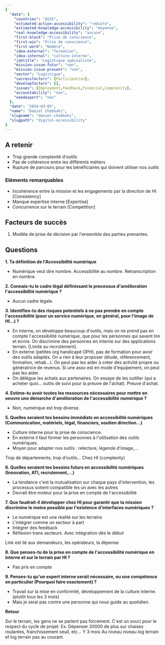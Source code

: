 ```yaml
---
{
  "data": {
    "countries": "ASIE",
    "estimated-action-accessibility": "réduite",
    "estimated-knowledge-accessibility": "moyenne",
    "real-knowledge-accessibility": "aucune",
    "first-block": "Prise de conscience",
    "first-win": "Prise de conscience",
    "first-word": "Nombre",
    "idea-external": "formation",
    "idea-internal": "culture-interne",
    "jobtitle": "Logistique spécialiste",
    "mission-issue-futur": "non",
    "mission-issue-present": "non",
    "sector": "Logistique",
    "successfactors": [Participation],
    "developfactors": [],
    "issues": [Employment,Feedback,Financial,Complexity],
    "accountability": "non",
    "needexpert": "non"
  },
  "date": "2024-03-05",
  "name": "Daniel Chebbahi",
  "slugname": "daniel-chebbahi",
  "slugpath": "digital-accessibility"
}
---
```


## A retenir

 - Trop grande complexité d'outils
 - Pas de cohérence entre les différents métiers
 - Rupture de parcours pour les bénéficiaires qui doivent utiliser nos outils 

### Eléments remarquables

 - Incohérence entre la mission et les engagements par la direction de HI [Consistency]
 - Manque expertise interne [Expertise]
 - Concurrence sur le terrain [Competition]

## Facteurs de succès

 1. Modèle de prise de décision par l'ensemble des parties prenantes.

## Questions

**1. Ta définition de l'Accessibilité numérique**

 - Numérique veut dire nombre. Accessibilité au nombre. Retranscription en nombre.  

**2. Connais-tu le cadre légal définissant le processus d'amélioration l'accessibilité numérique ?**

 - Aucun cadre légale. 

**3. Identifies-tu des risques potentiels à ne pas prendre en compte l'accessibilité (pour un service numérique, en général, pour l'image de HI...) ?**

 - En interne, on développe beaucoup d'outils, mais on ne prend pas en compte l'accessibilité numérique, que pour les personnes qui savent lire et écrire. On discrimine des personnes en interne sur des applications terrain. [Limite au recrutement].
 - En externe (petites org handicapé OPH), pas de formation pour avoir des outils adaptés. On a rien à leur proposer (étude, référencement, formation, rehab...). On peut pas les aider à créer des activité propre ou génératrice de revenus. Si une asso est en mode d'équipement, on peut pas les aider. 
 - On délègue les achats aux partenaires. On essaye de les outiller (qui a acheter quoi... outils de suivi pour la preuve de l'achat). Preuve d'achat.  

**4. Estime-tu avoir toutes les ressources nécessaires pour mettre en oeuvre une démarche d'amélioration de l'accessibilité numérique ?**
 
 -  Non, numérique est trop diverse.

**5. Quelles seraient tes besoins immédiats en accessibilité numériques (Communication, matériels, légal, financiers, soutien direction...)**

 - Culture interne pour la prise de conscience.
 - En externe il faut former les personnes à l'utilisation des outils numériques.
 - Moyen pour adapter nos outils : relecture, légende d'image,... 

Trop de départements, trop d'outils... Chez HI (complexity)

**6. Quelles seraient tes besoins futurs en accessibilité numériques (Innovation, ATI, recrutement,...)**

 - La tendance c'est la mutualisation sur chaque pays d'intervention, les processus soitent compatible les un avec les autres
 - Devrait être moteur pour la prise en compte de l'accessibilité

**7. Que faudrait-il développer chez HI pour garantir que ta mission discrimine le moins possible par l'existence d'interfaces numériques ?**

 - Le numérique est une réalité sur les terrains
 - L'intégrer comme un secteur à part 
 - Intégrer des feedback
 - Réflexion trans secteurs. Avec intégration dès le début

Link est lié aux demandeurs, les opérateurs, la dépense

**8. Que penses-tu de la prise en compte de l'accessibilité numérique en interne et sur le terrain par HI ?**

  - Pas pris en compte

**9. Penses-tu qu'un expert interne serait nécessaire, ou une compétence en particulier (Pourquoi faire exactement) ?**

  - Travail sur la mise en conformité, développement de la culture interne. (plutôt tous les 3 mois)
  - Mais je serai pas contre une personne qui nous guide au quotidien.


**Retour**

Sur le terrain, les gens ne se parlent pas forcément. C'est un souci pour le respect du cycle de projet.
Ex. Dépenser 20000 de plus sur chaises roulantes, franchissement seuil, etc... Y 3 mois
Au niveau niveau log terrain et log terrain pas au courant.
